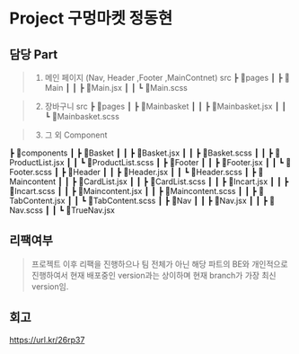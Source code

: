 # Project 구멍마켓 정동현
## 담당 Part 
> 1. 메인 페이지 (Nav, Header ,Footer ,MainContnet)
src
 ┣ 📂pages
 ┃ ┣ 📂Main
 ┃ ┃ ┣ 📜Main.jsx
 ┃ ┃ ┗ 📜Main.scss

> 2. 장바구니
> src
 ┣ 📂pages
 ┃ ┣ 📂Mainbasket
 ┃ ┃ ┣ 📜Mainbasket.jsx
 ┃ ┃ ┗ 📜Mainbasket.scss
 
 > 3. 그 외 Component

┣ 📂components
 ┃ ┣ 📂Basket
 ┃ ┃ ┣ 📜Basket.jsx
 ┃ ┃ ┣ 📜Basket.scss
 ┃ ┃ ┣ 📜ProductList.jsx
 ┃ ┃ ┗ 📜ProductList.scss
 ┃ ┣ 📂Footer
 ┃ ┃ ┣ 📜Footer.jsx
 ┃ ┃ ┗ 📜Footer.scss
 ┃ ┣ 📂Header
 ┃ ┃ ┣ 📜Header.jsx
 ┃ ┃ ┗ 📜Header.scss
 ┃ ┣ 📂Maincontent
 ┃ ┃ ┣ 📜CardList.jsx
 ┃ ┃ ┣ 📜CardList.scss
 ┃ ┃ ┣ 📜Incart.jsx
 ┃ ┃ ┣ 📜Incart.scss
 ┃ ┃ ┣ 📜Maincontent.jsx
 ┃ ┃ ┣ 📜Maincontent.scss
 ┃ ┃ ┣ 📜TabContent.jsx
 ┃ ┃ ┗ 📜TabContent.scss
 ┃ ┣ 📂Nav
 ┃ ┃ ┣ 📜Nav.jsx
 ┃ ┃ ┣ 📜Nav.scss
 ┃ ┃ ┗ 📜TrueNav.jsx
 
 ## 리팩여부
 > 프로젝트 이후 리팩을 진행하으나 팀 전체가 아닌 해당 파트의 BE와 개인적으로 진행하여서 현재 배포중인 version과는 상이하며 현재 branch가 가장 최신 version임.

## 회고
https://url.kr/26rp37
 
